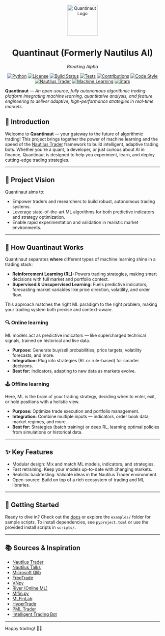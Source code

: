 <p align="center">
  <img src="docs/assets/logo.png" alt="Quantinaut Logo" width="100"/>
</p>

<h1 align="center">Quantinaut (Formerly Nautilus AI)</h1>
<p align="center"><em>Breaking Alpha</em></p>

<p align="center">
  <a href="https://www.python.org/"><img src="https://img.shields.io/badge/Python-3.11%2B-blue" alt="Python"></a>
  <a href="LICENSE"><img src="https://img.shields.io/badge/License-MIT-green.svg" alt="License"></a>
  <a href="https://github.com/seekersoftec/nautilus_ai/actions"><img src="https://img.shields.io/github/actions/workflow/status/seekersoftec/nautilus_ai/build.yml?branch=main" alt="Build Status"></a>
  <a href="https://github.com/seekersoftec/nautilus_ai/actions"><img src="https://img.shields.io/badge/Tests-Passing-brightgreen" alt="Tests"></a>
  <a href="../../CONTRIBUTING.md"><img src="https://img.shields.io/badge/Contributions-Welcome-orange.svg" alt="Contributions"></a>
  <a href="https://github.com/psf/black"><img src="https://img.shields.io/badge/code%20style-black-000000.svg" alt="Code Style"></a>
  <a href="https://nautilustrader.io"><img src="https://img.shields.io/badge/Made%20with-Nautilus%20Trader-orange" alt="Nautilus Trader"></a>
  <a href="https://scikit-learn.org/"><img src="https://img.shields.io/badge/Machine%20Learning-Active-green" alt="Machine Learning"></a>
  <a href="https://github.com/seekersoftec/nautilus_ai/stargazers"><img src="https://img.shields.io/github/stars/seekersoftec/nautilus_ai?style=social" alt="Stars"></a>
</p>


<!-- --- -->

**Quantinaut** — *An open-source, fully autonomous algorithmic trading platform integrating machine learning, quantitative analysis, and feature engineering to deliver adaptive, high-performance strategies in real-time markets.*

<!-- --- -->

## 🚀 Introduction

Welcome to **Quantinaut** — your gateway to the future of algorithmic trading! This project brings together the power of machine learning and the speed of the [Nautilus Trader](https://github.com/nautechsystems/nautilus_trader/) framework to build intelligent, adaptive trading bots. Whether you're a quant, a developer, or just curious about AI in finance, Quantinaut is designed to help you experiment, learn, and deploy cutting-edge trading strategies.

---

## 🌟 Project Vision

Quantinaut aims to:
- Empower traders and researchers to build robust, autonomous trading systems.
- Leverage state-of-the-art ML algorithms for both predictive indicators and strategy optimization.
- Enable rapid experimentation and validation in realistic market environments.

---

## 🧠 How Quantinaut Works

Quantinaut separates **where** different types of machine learning shine in a trading stack:

- **Reinforcement Learning (RL):** Powers trading strategies, making smart decisions with full market and portfolio context.
- **Supervised & Unsupervised Learning:** Fuels predictive indicators, forecasting market variables like price direction, volatility, and order flow.

This approach matches the right ML paradigm to the right problem, making your trading system both precise and context-aware.

### 🔍 Online learning
ML models act as predictive indicators — like supercharged technical signals, trained on historical and live data.
- **Purpose:** Generate buy/sell probabilities, price targets, volatility forecasts, and more.
- **Integration:** Plug into strategies (RL or rule-based) for smarter decisions.
- **Best for:** Indicators, adapting to new data as markets evolve.

### 🕹️ Offline learning
Here, ML is the brain of your trading strategy, deciding when to enter, exit, or hold positions with a holistic view.
- **Purpose:** Optimize trade execution and portfolio management.
- **Integration:** Combine multiple inputs — indicators, order book data, market regimes, and more.
- **Best for:** Strategies (batch training) or deep RL, learning optimal policies from simulations or historical data.

---

## ✨ Key Features
- Modular design: Mix and match ML models, indicators, and strategies.
- Fast retraining: Keep your models up-to-date with changing markets.
- Realistic backtesting: Validate ideas in the Nautilus Trader environment.
- Open-source: Build on top of a rich ecosystem of trading and ML libraries.

---

## 🚦 Getting Started
Ready to dive in? Check out the [docs](docs/README.md) or explore the `examples/` folder for sample scripts. To install dependencies, see `pyproject.toml` or use the provided install scripts in `scripts/`.

---

## 📚 Sources & Inspiration

- [Nautilus Trader](https://github.com/nautechsystems/nautilus_trader/)
- [Nautilus Talks](https://github.com/limx0/nautilus_talks)
- [Microsoft Qlib](https://github.com/microsoft/qlib.git)
- [FreqTrade](https://github.com/freqtrade/freqtrade/)
- [VNpy](https://github.com/vnpy/vnpy.git)
- [River (Online ML)](https://github.com/online-ml/river/)
- [Mlfin.py](https://github.com/baobach/mlfinpy/)
- [MLFinLab](https://github.com/hudson-and-thames/mlfinlab/)
- [HyperTrade](https://github.com/karanpratapsingh/HyperTrade/)
- [PML Trader](https://github.com/Martingale42/pml-trader)
- [Intelligent Trading Bot](https://github.com/asavinov/intelligent-trading-bot.git)

---

Happy trading! 🐚🤖
